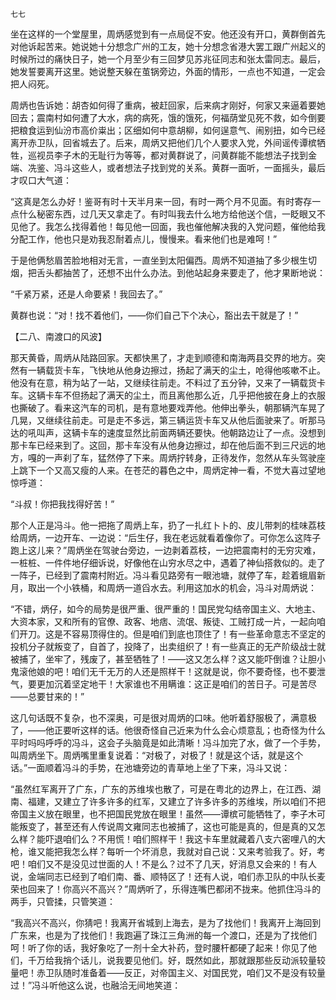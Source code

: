     七七 

   坐在这样的一个堂屋里，周炳感觉到有一点局促不安。他还没有开口，黄群倒首先对他诉起苦来。她说她十分想念广州的工友，她十分想念省港大罢工跟广州起义的时候所过的痛快日子，她一个月至少有三回梦见苏兆征同志和张太雷同志。最后，她发誓要离开这里。她说整天躲在茧锅旁边，外面的情形，一点也不知道，一定会把人闷死。

   周炳也告诉她：胡杏如何得了重病，被赶回家，后来病才刚好，何家又来逼着要她回去；震南村如何遭了大水，病的病死，饿的饿死，何福荫堂见死不救，如今倒要把粮食运到仙汾市高价粜出；区细如何中意胡柳，如何逞意气、闹别扭，如今已经离开赤卫队，回省城去了。后来，周炳又把他们几个人要求入党，外间谣传谭槟牺牲，巡视员李子木的无耻行为等等，都对黄群说了，问黄群能不能想法子找到金端、冼鉴、冯斗这些人，或者想法子找到党的关系。黄群一面听，一面摇头，最后才叹口大气道：

   “这真是怎么办好！鉴哥有时十天半月来一回，有时一两个月不见面。有时寄存一点什么秘密东西，过几天又拿走了。有时叫我去什么地方给他送个信，一眨眼又不见他了。我怎么找得着他！每见他一回面，我也催他解决我的入党问题，催他给我分配工作，他也只是劝我忍耐着点儿，慢慢来。看来他们也是难呵！”

   于是他俩愁眉苦脸地相对无言，一直坐到太阳偏西。周炳不知道抽了多少根生切烟，把舌头都抽苦了，还想不出什么办法。到他站起身来要走了，他才果断地说：

   “千紧万紧，还是人命要紧！我回去了。”

   黄群也说：“对！找不着他们，——你们自己下个决心，豁出去干就是了！”

   【二八、南渡口的风波】

   那天黄昏，周炳从陆路回家。天都快黑了，才走到顺德和南海两县交界的地方。突然有一辆载货卡车，飞快地从他身边擦过，扬起了满天的尘土，呛得他咳嗽不止。他没有在意，稍为站了一站，又继续往前走。不料过了五分钟，又来了一辆载货卡车。这辆卡车不但扬起了满天的尘土，而且离他那么近，几乎把他披在身上的衣服也撕破了。看来这汽车的司机，是有意地要戏弄他。他伸出拳头，朝那辆汽车晃了几晃，又继续往前走。可是走不多远，第三辆运货卡车又从他后面驶来了。听那马达的吼叫声，这辆卡车的速度显然比前面两辆还要快。他朝路边让了一点。没想到那卡车已经来到了。这回，那卡车没有从他身边擦过，却在他后面不到三尺远的地方，嘎的一声刹了车，猛然停了下来。周炳拧转身，正待发作，忽然从车头驾驶座上跳下一个又高又瘦的人来。在苍茫的暮色之中，周炳定神一看，不觉大喜过望地惊呼道：

   “斗叔！你把我找得好苦！”

   那个人正是冯斗。他一把拖了周炳上车，扔了一扎红卜卜的、皮儿带刺的桂味荔枝给周炳，一边开车、一边说：“后生仔，我在老远就看着像你了。可你怎么这阵子跑上这儿来？”周炳坐在驾驶台旁边，一边剥着荔枝，一边把震南村的无穷灾难，一桩桩、一件件地仔细诉说，好像他在山穷水尽之中，遇着了神仙搭救似的。走了一阵子，已经到了震南村附近。冯斗看见路旁有一眼池塘，就停了车，趁着蛾眉新月，取出一个小铁桶，和周炳一道舀水去。利用这加水的机会，冯斗对周炳说：

   “不错，炳仔，如今的局势是很严重、很严重的！国民党勾结帝国主义、大地主、大资本家，又和所有的官僚、政客、地痞、流氓、叛徒、工贼打成一片，一起向咱们开刀。这是不容易顶得住的。但是咱们到底也顶住了！有一些革命意志不坚定的投机分子就叛变了，自首了，投降了，出卖组织了！有一些真正的无产阶级战士就被捕了，坐牢了，残废了，甚至牺牲了！——这又怎么样？这又能吓倒谁？让胆小鬼滚他娘的吧！咱们无千无万的人还是照样干！这就是说，你不要奇怪，也不要泄气，要更加沉着坚定地干！大家谁也不用瞒谁：这正是咱们的苦日子。可是苦尽——总要甘来的！”

   这几句话既不复杂，也不深奥，可是很对周炳的口味。他听着舒服极了，满意极了，——他正要听这样的话。他很奇怪自己近来为什么会心烦意乱；也奇怪为什么平时吗吗呼呼的冯斗，这会子头脑竟是如此清晰！冯斗加完了水，做了一个手势，叫周炳坐下。周炳嘴里重复说着：“对极了，对极了！就是这个话，就是这个话。”一面顺着冯斗的手势，在池塘旁边的青草地上坐了下来，冯斗又说：

   “虽然红军离开了广东，广东的苏维埃也散了，可是在粤北的边界上，在江西、湖南、福建，又建立了许多许多的红军，又建立了许多许多的苏维埃，所以咱们不把帝国主义放在眼里，也不把国民党放在眼里！虽然——谭槟可能牺牲了，李子木可能叛变了，甚至还有人传说周文雍同志也被捕了，这也可能是真的，但是真的又怎么样？能吓退咱们么？不用慌！咱们照样干！我这卡车里就藏着八支六密哩八的大枪，谁又能把我怎么样？每听一个坏消息，我就对自己说：又来考验我了。好，考吧！咱们又不是没见过世面的人！不是么？过不了几天，好消息又会来的！有人说，金端同志已经到了咱们南、番、顺特区了！还有人说，咱们赤卫队的中队长麦荣也回来了！你高兴不高兴？”周炳听了，乐得连嘴巴都闭不拢来。他抓住冯斗的两手，只管揉，只管笑道：

   “我高兴不高兴，你猜吧！我离开省城到上海去，是为了找他们！我离开上海回到广东来，也是为了找他们！我跑遍了珠江三角洲的每一个渡口，还是为了找他们呵！听了你的话，我好象吃了一剂十全大补药，登时腰杆都硬了起来！你见了他们，千万给我捎个话儿，说我要见他们。好，既然如此，那就跟那些反动派较量较量吧！赤卫队随时准备着——反正，对帝国主义、对国民党，咱们又不是没有较量过！”冯斗听他这么说，也融洽无间地笑道：

